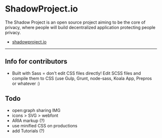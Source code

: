 # ShadowProject.io

The Shadow Project is an open source project aiming to be the core of privacy, where people will build decentralized application protecting people privacy.

* [shadowproject.io](http://shadowproject.io)

----

## Info for contributors

* Built with Sass = don't edit CSS files directly! Edit SCSS files and compile them to CSS (use Gulp, Grunt, node-sass, Koala App, Prepros or whatever :)

## Todo

* open:graph sharing IMG
* icons > SVG > webfont
* ARIA markup (?)
* use minified CSS on productions
* add Tutorials (?)
